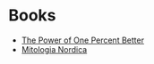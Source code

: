 # Books

- [The Power of One Percent Better](../02-february/thePowerOfOnePercentBetter.md)
- [Mitologia Nordica](../03-march/mitologiaNordica.md)